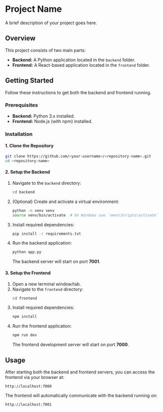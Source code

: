 # Project Name

A brief description of your project goes here.

## Overview

This project consists of two main parts:

- **Backend:** A Python application located in the `backend` folder.
- **Frontend:** A React-based application located in the `frontend` folder.

## Getting Started

Follow these instructions to get both the backend and frontend running.

### Prerequisites

- **Backend:** Python 3.x installed.
- **Frontend:** Node.js (with npm) installed.

### Installation

#### 1. Clone the Repository

```bash
git clone https://github.com/<your-username>/<repository-name>.git
cd <repository-name>
```

#### 2. Setup the Backend

1. Navigate to the `backend` directory:
   ```bash
   cd backend
   ```
2. (Optional) Create and activate a virtual environment:
   ```bash
   python -m venv venv
   source venv/bin/activate  # On Windows use `venv\Scripts\activate`
   ```
3. Install required dependencies:
   ```bash
   pip install -r requirements.txt
   ```
4. Run the backend application:
   ```bash
   python app.py
   ```
   The backend server will start on port **7001**.

#### 3. Setup the Frontend

1. Open a new terminal window/tab.
2. Navigate to the `frontend` directory:
   ```bash
   cd frontend
   ```
3. Install required dependencies:
   ```bash
   npm install
   ```
4. Run the frontend application:
   ```bash
   npm run dev
   ```
   The frontend development server will start on port **7000**.

## Usage

After starting both the backend and frontend servers, you can access the frontend via your browser at:
```
http://localhost:7000
```
The frontend will automatically communicate with the backend running on:
```
http://localhost:7001
```
